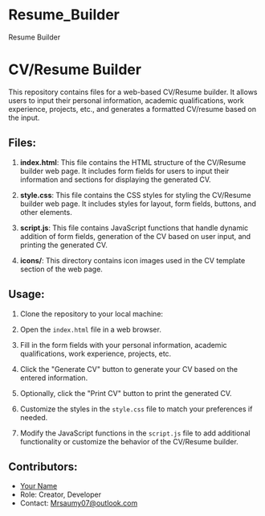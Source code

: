 # Resume_Builder
Resume Builder

# CV/Resume Builder

This repository contains files for a web-based CV/Resume builder. It allows users to input their personal information, academic qualifications, work experience, projects, etc., and generates a formatted CV/resume based on the input.

## Files:

1. **index.html**: This file contains the HTML structure of the CV/Resume builder web page. It includes form fields for users to input their information and sections for displaying the generated CV.

2. **style.css**: This file contains the CSS styles for styling the CV/Resume builder web page. It includes styles for layout, form fields, buttons, and other elements.

3. **script.js**: This file contains JavaScript functions that handle dynamic addition of form fields, generation of the CV based on user input, and printing the generated CV.

4. **icons/**: This directory contains icon images used in the CV template section of the web page.

## Usage:

1. Clone the repository to your local machine:

2. Open the `index.html` file in a web browser.

3. Fill in the form fields with your personal information, academic qualifications, work experience, projects, etc.

4. Click the "Generate CV" button to generate your CV based on the entered information.

5. Optionally, click the "Print CV" button to print the generated CV.

6. Customize the styles in the `style.css` file to match your preferences if needed.

7. Modify the JavaScript functions in the `script.js` file to add additional functionality or customize the behavior of the CV/Resume builder.

## Contributors:

- [Your Name](https://github.com/Saumy02)
- Role: Creator, Developer
- Contact: Mrsaumy07@outlook.com


